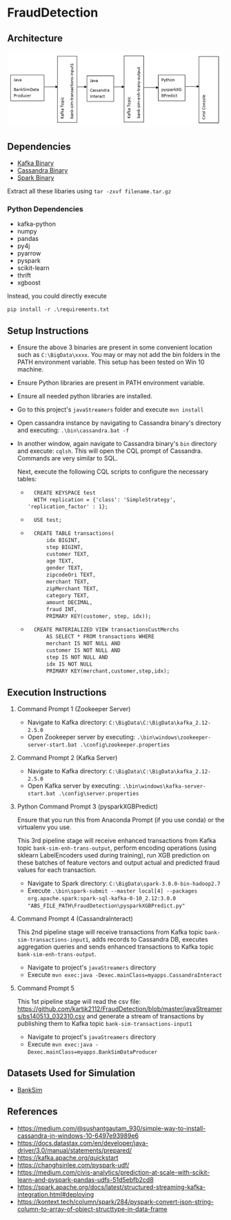 # FraudDetection

## Architecture

<img src="Images/Architecture Diagram.PNG"/>

## Dependencies

* [Kafka Binary](https://www.apache.org/dyn/closer.cgi?path=/kafka/2.5.0/kafka_2.12-2.5.0.tgz)
* [Cassandra Binary](https://www.apache.org/dyn/closer.lua/cassandra/3.11.7/apache-cassandra-3.11.7-bin.tar.gz)
* [Spark Binary](https://www.apache.org/dyn/closer.lua/spark/spark-3.0.0/spark-3.0.0-bin-hadoop2.7.tgz)

Extract all these libaries using `tar -zxvf filename.tar.gz`

### Python Dependencies

* kafka-python
* numpy
* pandas
* py4j
* pyarrow
* pyspark
* scikit-learn
* thrift
* xgboost

Instead, you could directly execute

```
pip install -r .\requirements.txt
```

## Setup Instructions

* Ensure the above 3 binaries are present in some convenient location such as `C:\BigData\xxxx`. You may or may not add the bin folders in the PATH environment variable. This setup has been tested on Win 10 machine.
* Ensure Python libraries are present in PATH environment variable.
* Ensure all needed python libraries are installed.
* Go to this project's `javaStreamers` folder and execute
    `mvn install`
* Open cassandra instance by navigating to Cassandra binary's directory and executing: `.\bin\cassandra.bat -f`
* In another window, again navigate to Cassandra binary's `bin` directory and execute: `cqlsh`. This will open the CQL prompt of Cassandra. Commands are very similar to SQL.

    Next, execute the following CQL scripts to configure the necessary tables:
    * ```
        CREATE KEYSPACE test
        WITH replication = {'class': 'SimpleStrategy', 'replication_factor' : 1};
        ```
    * ```
        USE test;
        ```
    * ```
        CREATE TABLE transactions(
            idx BIGINT,
            step BIGINT,
            customer TEXT,
            age TEXT,
            gender TEXT,
            zipcodeOri TEXT,
            merchant TEXT,
            zipMerchant TEXT,
            category TEXT,
            amount DECIMAL,
            fraud INT,
            PRIMARY KEY(customer, step, idx));
        ```
    * ```
        CREATE MATERIALIZED VIEW transactionsCustMerchs
            AS SELECT * FROM transactions WHERE
            merchant IS NOT NULL AND
            customer IS NOT NULL AND
            step IS NOT NULL AND
            idx IS NOT NULL
            PRIMARY KEY(merchant,customer,step,idx);
        ```

## Execution Instructions

1. Command Prompt 1 (Zookeeper Server)
    * Navigate to Kafka directory: `C:\BigData\C:\BigData\kafka_2.12-2.5.0`
    * Open Zookeeper server by executing:
        `.\bin\windows\zookeeper-server-start.bat .\config\zookeeper.properties`
1. Command Prompt 2 (Kafka Server)
    * Navigate to Kafka directory: `C:\BigData\C:\BigData\kafka_2.12-2.5.0`
    * Open Kafka server by executing:
        `.\bin\windows\kafka-server-start.bat .\config\server.properties`
1. Python Command Prompt 3 (pysparkXGBPredict)
    
    Ensure that you run this from Anaconda Prompt (if you use conda) or the virtualenv you use.
    
    This 3rd pipeline stage will receive enhanced transactions from Kafka topic `bank-sim-enh-trans-output`, perform encoding operations (using sklearn LabelEncoders used during training), run XGB prediction on these batches of feature vectors and output actual and predicted fraud values for each transaction.
    * Navigate to Spark directory: `C:\BigData\spark-3.0.0-bin-hadoop2.7`
    * Execute 
        `.\bin\spark-submit --master local[4] --packages org.apache.spark:spark-sql-kafka-0-10_2.12:3.0.0 "ABS_FILE_PATH\FraudDetection\pysparkXGBPredict.py"`
1. Command Prompt 4 (CassandraInteract)
    
    This 2nd pipeline stage will receive transactions from Kafka topic `bank-sim-transactions-input1`, adds records to Cassandra DB, executes aggregation queries and sends enhanced transactions to Kafka topic `bank-sim-enh-trans-output`.
    * Navigate to project's `javaStreamers` directory
    * Execute 
        `mvn exec:java -Dexec.mainClass=myapps.CassandraInteract`
1. Command Prompt 5
    
    This 1st pipeline stage will read the csv file: https://github.com/kartik2112/FraudDetection/blob/master/javaStreamers/bs140513_032310.csv and generate a stream of transactions by publishing them to Kafka topic `bank-sim-transactions-input1`
    * Navigate to project's `javaStreamers` directory
    * Execute 
        `mvn exec:java -Dexec.mainClass=myapps.BankSimDataProducer`

## Datasets Used for Simulation

* [BankSim](https://www.kaggle.com/ntnu-testimon/banksim1)

## References

* https://medium.com/@sushantgautam_930/simple-way-to-install-cassandra-in-windows-10-6497e93989e6
* https://docs.datastax.com/en/developer/java-driver/3.0/manual/statements/prepared/
* https://kafka.apache.org/quickstart
* https://changhsinlee.com/pyspark-udf/
* https://medium.com/civis-analytics/prediction-at-scale-with-scikit-learn-and-pyspark-pandas-udfs-51d5ebfb2cd8
* https://spark.apache.org/docs/latest/structured-streaming-kafka-integration.html#deploying
* https://kontext.tech/column/spark/284/pyspark-convert-json-string-column-to-array-of-object-structtype-in-data-frame
